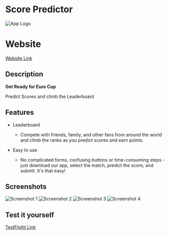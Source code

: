 # Score Predictor

![App Logo](https://firebasestorage.googleapis.com/v0/b/the-score-predictor.appspot.com/o/logo.png?alt=media&token=23bd910d-9168-497c-885e-d12b4ee02c58&_gl=1*6pci7z*_ga*MTY0NzE1NjYyMi4xNjk3NDAyNjM1*_ga_CW55HF8NVT*MTY5NzQwMjYzNS4xLjEuMTY5NzQwMjgwMC40MC4wLjA.)

# Website 

[Website Link](https://the-score-predictor.web.app/)

## Description
**Get Ready for Euro Cup**

Predict Scores and climb the Leaderboard

## Features

- Leaderboard 
  
  - Compete with friends, family, and other fans from around the world and climb the ranks as you predict scores and earn points.

- Easy to use
  
  - No complicated forms, confusing buttons or time-consuming steps - just download our app, select the match, predict the score, and submit. It's that easy!

## Screenshots

![Screenshot 1](https://firebasestorage.googleapis.com/v0/b/the-score-predictor.appspot.com/o/2%20-A.png?alt=media&token=b14dfca2-845a-4af6-8aff-1244e4e58422&_gl=1*11l96g9*_ga*MTY0NzE1NjYyMi4xNjk3NDAyNjM1*_ga_CW55HF8NVT*MTY5NzQwMjYzNS4xLjEuMTY5NzQwMzUyNi4zOS4wLjA.)
![Screenshot 2](https://firebasestorage.googleapis.com/v0/b/the-score-predictor.appspot.com/o/2%20-%20B.png?alt=media&token=be4e4cf1-4dd2-4c77-8b90-6cc04a4d0d94&_gl=1*6a56zg*_ga*MTY0NzE1NjYyMi4xNjk3NDAyNjM1*_ga_CW55HF8NVT*MTY5NzQwMjYzNS4xLjEuMTY5NzQwMzUyOS4zNi4wLjA.)
![Screenshot 3](https://firebasestorage.googleapis.com/v0/b/the-score-predictor.appspot.com/o/2%20-%20C.png?alt=media&token=a364932e-21dd-4128-a3d9-07f089ac4ab8&_gl=1*cdptsv*_ga*MTY0NzE1NjYyMi4xNjk3NDAyNjM1*_ga_CW55HF8NVT*MTY5NzQwMjYzNS4xLjEuMTY5NzQwMzUzMS4zNC4wLjA.)
![Screenshot 4](https://firebasestorage.googleapis.com/v0/b/the-score-predictor.appspot.com/o/3.png?alt=media&token=036046b1-603e-47fa-9827-6d45e44bd58b&_gl=1*hamcs0*_ga*MTY0NzE1NjYyMi4xNjk3NDAyNjM1*_ga_CW55HF8NVT*MTY5NzQwMjYzNS4xLjEuMTY5NzQwMzgwMC40Ni4wLjA.)


## Test it yourself

[TestFlight Link](https://testflight.apple.com/join/H1XDE4V9)
